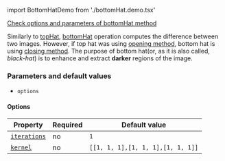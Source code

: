 import BottomHatDemo from './bottomHat.demo.tsx'

[Check options and parameters of bottomHat method](https://image-js.github.io/image-js-typescript/classes/Image.html#bottomHat 'github.io link')

Similarly to [topHat](./topHat.md 'internal link to top hat'), [bottomHat](https://en.wikipedia.org/wiki/Top-hat_transform 'wikipedia link to top hat') operation computes the difference between two images. However, if top hat was using [opening method](./open.md 'internal link on open method'), bottom hat is using [closing method](./close.md 'internal link on close method').
The purpose of bottom hat(or, as it is also called, _black-hat_) is to enhance and extract **darker** regions of the image.

<BottomHatDemo />

### Parameters and default values

- `options`

#### Options

| Property                                                                                                   | Required | Default value                     |
| ---------------------------------------------------------------------------------------------------------- | -------- | --------------------------------- |
| [`iterations`](https://image-js.github.io/image-js-typescript/interfaces/BottomHatOptions.html#iterations) | no       | `1`                               |
| [`kernel`](https://image-js.github.io/image-js-typescript/interfaces/BottomHatOptions.html#kernel)         | no       | `[[1, 1, 1],[1, 1, 1],[1, 1, 1]]` |
